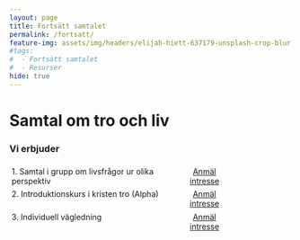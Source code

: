 ```yaml
---
layout: page
title: Fortsätt samtalet
permalink: /fortsatt/
feature-img: assets/img/headers/elijah-hiett-637179-unsplash-crop-blur.jpg
#tags:
#  - Fortsätt samtalet
#  - Resurser
hide: true
---
```


# Samtal om tro och liv

### Vi erbjuder

<!--
1. Samtal i grupp om livsfrågor ur olika perspektiv [Anmäl intresse](https://hmm){: class="button" style="margin: 0.2em 0.2em 0.2em 1.2em; padding: 0.1em 0.5em;"}
2. Introduktionskurs i kristen tro (Alpha) [Anmäl intresse](https://hmm){: class="button" style="margin: 0.2em 0.2em 0.2em 1.2em; padding: 0.1em 0.5em;"}
3. Individuell vägledning [Anmäl intresse](https://hmm){: class="button" style="margin: 0.2em 0.2em 0.2em 1.2em; padding: 0.1em 0.5em;"}

1. [Samtal i grupp om livsfrågor ur olika perspektiv](https://hmm)
2. [Introduktionskurs i kristen tro (Alpha)](https://hmm)
3. [Individuell vägledning](https://hmm)
-->

<div style="display: table; width: 80%; margin-bottom: 1em; border-collapse: separate; border-spacing: .3em;">
  <div style="display: table-row;">
    <span style="text-align: left; display:table-cell">1. Samtal i grupp om livsfrågor ur olika perspektiv</span>
    <a href="" class="button" style="margin: 0.2em 0.2em 0.2em 1.2em; padding: 0.1em 0.5em; text-align: center; display: table-cell">Anmäl intresse</a>
  </div>
  <div style="display: table-row">
    <span style="text-align: left; display:table-cell">2. Introduktionskurs i kristen tro (Alpha)</span>
    <a href="" class="button" style="margin: 0.2em 0.2em 0.2em 1.2em; padding: 0.1em 0.5em; text-align: center; display: table-cell">Anmäl intresse</a>
  </div>
  <div style="display: table-row">
    <span style="text-align: left; display:table-cell">3. Individuell vägledning</span>
    <a href="" class="button" style="margin: 0.2em 0.2em 0.2em 1.2em; padding: 0.1em 0.5em; text-align: center; display: table-cell">Anmäl intresse</a>
  </div>
</div>
